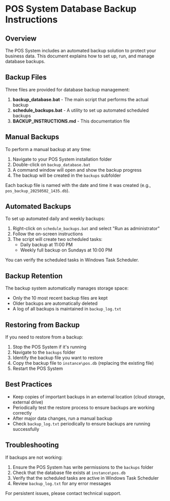 # POS System Database Backup Instructions

## Overview

The POS System includes an automated backup solution to protect your business data. This document explains how to set up, run, and manage database backups.

## Backup Files

Three files are provided for database backup management:

1. **backup_database.bat** - The main script that performs the actual backup
2. **schedule_backups.bat** - A utility to set up automated scheduled backups
3. **BACKUP_INSTRUCTIONS.md** - This documentation file

## Manual Backups

To perform a manual backup at any time:

1. Navigate to your POS System installation folder
2. Double-click on `backup_database.bat`
3. A command window will open and show the backup progress
4. The backup will be created in the `backups` subfolder

Each backup file is named with the date and time it was created (e.g., `pos_backup_20250502_1435.db`).

## Automated Backups

To set up automated daily and weekly backups:

1. Right-click on `schedule_backups.bat` and select "Run as administrator"
2. Follow the on-screen instructions
3. The script will create two scheduled tasks:
   - Daily backup at 11:00 PM
   - Weekly full backup on Sundays at 10:00 PM

You can verify the scheduled tasks in Windows Task Scheduler.

## Backup Retention

The backup system automatically manages storage space:

- Only the 10 most recent backup files are kept
- Older backups are automatically deleted
- A log of all backups is maintained in `backup_log.txt`

## Restoring from Backup

If you need to restore from a backup:

1. Stop the POS System if it's running
2. Navigate to the `backups` folder
3. Identify the backup file you want to restore
4. Copy the backup file to `instance\pos.db` (replacing the existing file)
5. Restart the POS System

## Best Practices

- Keep copies of important backups in an external location (cloud storage, external drive)
- Periodically test the restore process to ensure backups are working correctly
- After major data changes, run a manual backup
- Check `backup_log.txt` periodically to ensure backups are running successfully

## Troubleshooting

If backups are not working:

1. Ensure the POS System has write permissions to the `backups` folder
2. Check that the database file exists at `instance\pos.db`
3. Verify that the scheduled tasks are active in Windows Task Scheduler
4. Review `backup_log.txt` for any error messages

For persistent issues, please contact technical support. 
